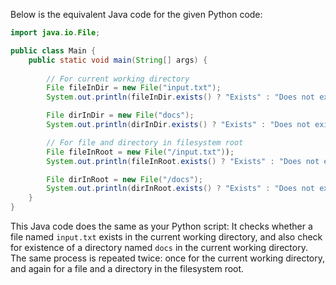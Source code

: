 Below is the equivalent Java code for the given Python code:

```java
import java.io.File;

public class Main {
    public static void main(String[] args) {
        
        // For current working directory
        File fileInDir = new File("input.txt");
        System.out.println(fileInDir.exists() ? "Exists" : "Does not exist"));

        File dirInDir = new File("docs");
        System.out.println(dirInDir.exists() ? "Exists" : "Does not exist"));

        // For file and directory in filesystem root
        File fileInRoot = new File("/input.txt"));
        System.out.println(fileInRoot.exists() ? "Exists" : "Does not exist"));

        File dirInRoot = new File("/docs");
        System.out.println(dirInRoot.exists() ? "Exists" : "Does not exist"));
    }
}
```
This Java code does the same as your Python script: It checks whether a file named `input.txt` exists in the current working directory, and also check for existence of a directory named `docs` in the current working directory. The same process is repeated twice: once for the current working directory, and again for a file and a directory in the filesystem root.
